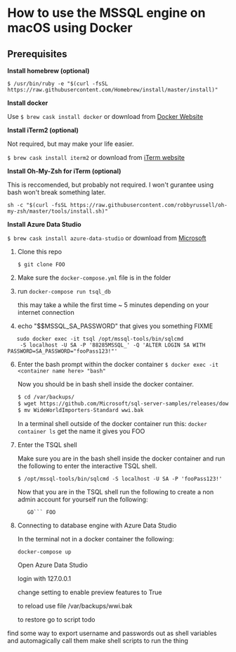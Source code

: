 # How to use the MSSQL engine on macOS using Docker

## Prerequisites

__Install homebrew (optional)__

`$ /usr/bin/ruby -e "$(curl -fsSL https://raw.githubusercontent.com/Homebrew/install/master/install)"`

__Install docker__

Use `$ brew cask install docker` or download from [Docker Website](https://hub.docker.com/editions/community/docker-ce-desktop-mac)



__Install iTerm2 (optional)__

Not required, but may make your life easier.

`$ brew cask install iterm2` or download from [iTerm website](https://iterm2.com/downloads.html)

__Install Oh-My-Zsh for iTerm (optional)__

This is reccomended, but probably not required. I won't gurantee using bash won't break something later. 

`sh -c "$(curl -fsSL https://raw.githubusercontent.com/robbyrussell/oh-my-zsh/master/tools/install.sh)"`

__Install Azure Data Studio__

`$ brew cask install azure-data-studio` or download from [Microsoft](https://docs.microsoft.com/en-us/sql/azure-data-studio/download?view=sql-server-2017)

1. Clone this repo

   `$ git clone FOO`

2. Make sure the `docker-compose.yml` file is in the folder

3. run `docker-compose run tsql_db`

   this may take a while the first time ~ 5 minutes depending on your internet connection

5. echo "$$MSSQL_SA_PASSWORD" that gives you something FIXME

```
   sudo docker exec -it tsql /opt/mssql-tools/bin/sqlcmd 
    -S localhost -U SA -P '88285MSSQL_' -Q 'ALTER LOGIN SA WITH PASSWORD=SA_PASSWORD="fooPass123!"'
```

6. Enter the bash prompt within the docker container 
   `$ docker exec -it <container name here> "bash"`
   
   Now you should be in bash shell inside the docker container.
   
   ```Bash
   $ cd /var/backups/
   $ wget https://github.com/Microsoft/sql-server-samples/releases/download/wide-world-importers-v1.0/WideWorldImporters-Standard.bak
   $ mv WideWorldImporters-Standard wwi.bak
   ```
   In a terminal shell outside of the docker container run this:
   `docker container ls` get the name it gives you FOO

7. Enter the TSQL shell
   
   Make sure you are in the bash shell inside the docker container and run the following to enter the interactive TSQL shell.

   `$ /opt/mssql-tools/bin/sqlcmd -S localhost -U SA -P 'fooPass123!'`
   
   Now that you are in the TSQL shell run the following to create a non admin account for yourself run the following:
   
   ```CREATE LOGIN <username> WITH PASSWORD = 'fooPass123'
      GO``` FOO

9. Connecting to database engine with Azure Data Studio

   In the terminal not in a docker container the following:
   
   `docker-compose up`

   Open Azure Data Studio

   login with <username> 127.0.0.1

   change setting to enable preview features to True

   to reload use file /var/backups/wwi.bak

   to restore go to script
todo

find some way to export username and passwords out as shell variables and automagically call them
make shell scripts to run the thing
